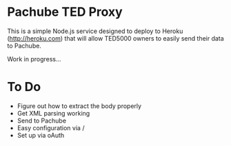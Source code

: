 Pachube TED Proxy
=================

This is a simple Node.js service designed to deploy to Heroku (http://heroku.com) that will allow TED5000 owners to easily send their data to Pachube.

Work in progress...

To Do
=====
 
 * Figure out how to extract the body properly
 * Get XML parsing working
 * Send to Pachube
 * Easy configuration via /
 * Set up via oAuth